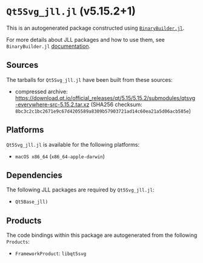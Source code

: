 # `Qt5Svg_jll.jl` (v5.15.2+1)

This is an autogenerated package constructed using [`BinaryBuilder.jl`](https://github.com/JuliaPackaging/BinaryBuilder.jl).

For more details about JLL packages and how to use them, see `BinaryBuilder.jl` [documentation](https://juliapackaging.github.io/BinaryBuilder.jl/dev/jll/).

## Sources

The tarballs for `Qt5Svg_jll.jl` have been built from these sources:

* compressed archive: https://download.qt.io/official_releases/qt/5.15/5.15.2/submodules/qtsvg-everywhere-src-5.15.2.tar.xz (SHA256 checksum: `8bc3c2c1bc2671e9c67d4205589a8309b57903721ad14c60ea21a5d06acb585e`)

## Platforms

`Qt5Svg_jll.jl` is available for the following platforms:

* `macOS x86_64` (`x86_64-apple-darwin`)

## Dependencies

The following JLL packages are required by `Qt5Svg_jll.jl`:

* `Qt5Base_jll)`

## Products

The code bindings within this package are autogenerated from the following `Products`:

* `FrameworkProduct`: `libqt5svg`
